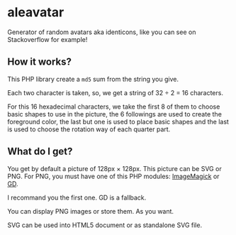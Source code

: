 # aleavatar

Generator of random avatars aka identicons, like you can see on Stackoverflow for example!

## How it works?

This PHP library create a `md5` sum from the string you give.

Each two character is taken, so, we get a string of 32 ÷ 2 = 16 characters.

For this 16 hexadecimal characters, we take the first 8 of them to choose basic shapes to use in the picture, the 6 followings are used to create the foreground color, the last but one is used to place basic shapes and the last is used to choose the rotation way of each quarter part.

## What do I get?

You get by default a picture of 128px × 128px. This picture can be SVG or PNG. For PNG, you must have one of this PHP modules: [ImageMagick](http://www.php.net/manual/en/book.imagick.php) or [GD](http://www.php.net/manual/en/book.image.php).

I recommand you the first one. GD is a fallback.


You can display PNG images or store them. As you want.

SVG can be used into HTML5 document or as standalone SVG file.
